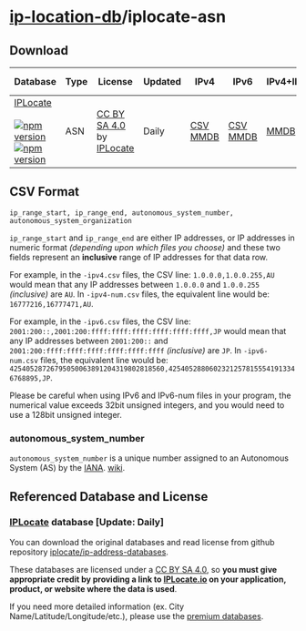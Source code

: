 # [ip-location-db](https://github.com/sapics/ip-location-db)/iplocate-asn

## Download

| Database | Type | License | Updated | IPv4 | IPv6 | IPv4+IPV6 | IPv4-num | IPv6-num |
|---|---|---|---|---|---|---|---|---|
| [IPLocate](https://github.com/sapics/ip-location-db/tree/main/iplocate-asn/)<br><br>[![npm version](https://img.shields.io/npm/v/@ip-location-db/iplocate-asn?color=success&style=flat-square&label=CSV)](https://www.npmjs.com/package/@ip-location-db/iplocate-asn)<br>[![npm version](https://img.shields.io/npm/v/@ip-location-db/iplocate-asn-mmdb?color=success&style=flat-square&label=MMDB)](https://www.npmjs.com/package/@ip-location-db/iplocate-asn-mmdb) | ASN | [CC BY SA 4.0](https://creativecommons.org/licenses/by-sa/4.0/) by [IPLocate](https://www.iplocate.io/) | Daily | [CSV](https://cdn.jsdelivr.net/npm/@ip-location-db/iplocate-asn/iplocate-asn-ipv4.csv)<br>[MMDB](https://cdn.jsdelivr.net/npm/@ip-location-db/iplocate-asn-mmdb/iplocate-asn-ipv4.mmdb) | [CSV](https://cdn.jsdelivr.net/npm/@ip-location-db/iplocate-asn/iplocate-asn-ipv6.csv)<br>[MMDB](https://cdn.jsdelivr.net/npm/@ip-location-db/iplocate-asn-mmdb/iplocate-asn-ipv6.mmdb) | [MMDB](https://cdn.jsdelivr.net/npm/@ip-location-db/iplocate-asn-mmdb/iplocate-asn.mmdb) | [CSV](https://cdn.jsdelivr.net/npm/@ip-location-db/iplocate-asn/iplocate-asn-ipv4-num.csv) | [CSV](https://cdn.jsdelivr.net/npm/@ip-location-db/iplocate-asn/iplocate-asn-ipv6-num.csv) |


## CSV Format

```CSV
ip_range_start, ip_range_end, autonomous_system_number, autonomous_system_organization
```
`ip_range_start` and `ip_range_end` are either IP addresses, or IP addresses in numeric format *(depending upon which files you choose)* and these two fields represent an **inclusive** range of IP addresses for that data row.

For example, in the `-ipv4.csv` files, the CSV line: `1.0.0.0,1.0.0.255,AU` would mean that any IP addresses between `1.0.0.0` and `1.0.0.255` *(inclusive)* are `AU`. In `-ipv4-num.csv` files, the equivalent line would be: `16777216,16777471,AU`.

For example, in the `-ipv6.csv` files, the CSV line: `2001:200::,2001:200:ffff:ffff:ffff:ffff:ffff:ffff,JP` would mean that any IP addresses between `2001:200::` and `2001:200:ffff:ffff:ffff:ffff:ffff:ffff` *(inclusive)* are `JP`. In `-ipv6-num.csv` files, the equivalent line would be: `42540528726795050063891204319802818560,42540528806023212578155541913346768895,JP`.

Please be careful when using IPv6 and IPv6-num files in your program, the numerical value exceeds 32bit unsigned integers, and you would need to use a 128bit unsigned integer.


### autonomous_system_number

`autonomous_system_number` is a unique number assigned to an Autonomous System (AS) by the [IANA](https://www.iana.org/). [wiki](https://wikipedia.org/wiki/Autonomous_system_(Internet)).


## Referenced Database and License



### [IPLocate](https://www.iplocate.io/) database [Update: Daily]

You can download the original databases and read license from github repository [iplocate/ip-address-databases](https://github.com/iplocate/ip-address-databases).

These databases are licensed under a [CC BY SA 4.0](https://creativecommons.org/licenses/by-sa/4.0/), so **you must give appropriate credit by providing a link to [IPLocate.io](https://www.iplocate.io/) on your application, product, or website where the data is used**.

If you need more detailed information (ex. City Name/Latitude/Longitude/etc.), please use the [premium databases](https://www.iplocate.io/products/downloadable-databases).

